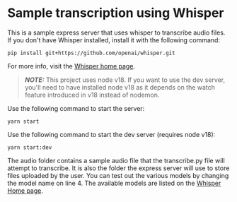 # Sample transcription using Whisper

This is a sample express server that uses whisper to transcribe audio files.
If you don't have Whisper installed, install it with the following command:

```#!bin/bash
pip install git+https://github.com/openai/whisper.git 
```

For more info, visit the [Whisper home page](https://github.com/openai/whisper).

> **_NOTE:_**  This project uses node v18. If you want to use the dev server, you'll need to have installed node v18 as it depends on the watch feature introduced in v18 instead of nodemon.

Use the following command to start the server:

```#!bin/bash
yarn start
```

Use the following command to start the dev server (requires node v18):

```#!bin/bash
yarn start:dev
```

The audio folder contains a sample audio file that the transcribe.py file will attempt to transcribe. It is also the folder the express server will use to store files uploaded by the user. You can test out the various models by changing the model name on line 4. The available models are listed on the [Whisper Home page](https://github.com/openai/whisper).

